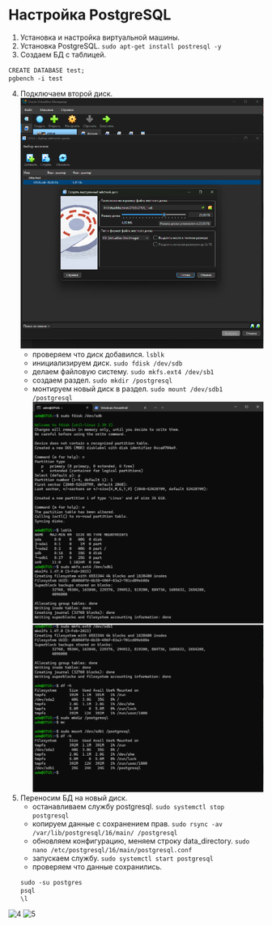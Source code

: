 # Настройка PostgreSQL
1. Установка и настройка виртуальной машины.
2. Установка PostgreSQL.
	`sudo apt-get install postresql -y`
3. Создаем БД с таблицей.
  ```
  CREATE DATABASE test;
  pgbench -i test 
  ```
4. Подключаем второй диск. ![1](https://github.com/VolkartD/OTUS-PostgeSQLAdvanced-2025.09-DmitriyK/blob/main/HW_3.Настройка%20PostgreSQL/screenshots/2.png?raw=true)
	- проверяем что диск добавился.
		`lsblk`
	- инициализируем диск.
		`sudo fdisk /dev/sdb`
	- делаем файловую систему.
		`sudo mkfs.ext4 /dev/sb1`
	- создаем раздел.
		`sudo mkdir /postgresql`
	- монтируем новый диск в раздел.
		`sudo mount /dev/sdb1 /postgresql`
![2](https://github.com/VolkartD/OTUS-PostgeSQLAdvanced-2025.09-DmitriyK/blob/main/HW_3.Настройка%20PostgreSQL/screenshots/6.png?raw=true)
![3](https://github.com/VolkartD/OTUS-PostgeSQLAdvanced-2025.09-DmitriyK/blob/main/HW_3.Настройка%20PostgreSQL/screenshots/7.png?raw=true)
5. Переносим БД на новый диск.
 	- останавливаем службу postgresql.
		`sudo systemctl stop postgresql`
	- копируем данные с сохранением прав.
		`sudo rsync -av /var/lib/postgresql/16/main/ /postgresql`
	- обновляем конфигурацию, меняем строку data_directory.
		`sudo nano /etc/postgresql/16/main/postgresql.conf`
	- запускаем службу.
	  `sudo systemctl start postgresql`
	- проверяем что данные сохранились.
	```
    sudo -su postgres
   psql
   \l
   ```
 ![4](https://github.com/VolkartD/OTUS-PostgeSQLAdvanced-2025.09-DmitriyK/blob/main/HW_3.Настройка%20PostgreSQL/screenshots/9.png?raw=true)
 ![5](https://github.com/VolkartD/OTUS-PostgeSQLAdvanced-2025.09-DmitriyK/blob/main/HW_3.Настройка%20PostgreSQL/screenshots/13.png?raw=true)
